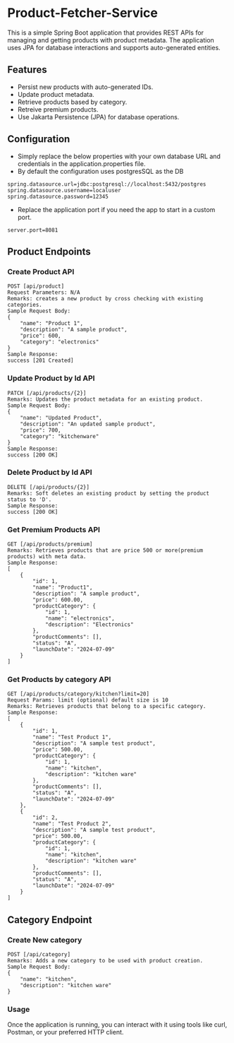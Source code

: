 # Product-Fetcher-Service
This is a simple Spring Boot application that provides REST APIs for managing and getting products with product metadata.
The application uses JPA for database interactions and supports auto-generated entities.

## Features
* Persist new products with auto-generated IDs.
* Update product metadata.
* Retrieve products based by category.
* Retreive premium products.
* Use Jakarta Persistence (JPA) for database operations.

## Configuration
* Simply replace the below properties with your own database URL and credentials in the application.properties file.
* By default the configuration uses postgresSQL as the DB
```
spring.datasource.url=jdbc:postgresql://localhost:5432/postgres
spring.datasource.username=localuser
spring.datasource.password=12345
```
* Replace the application port if you need the app to start in a custom port.
```
server.port=8081
```
## Product Endpoints
### Create Product API
```
POST [api/product]
Request Parameters: N/A
Remarks: creates a new product by cross checking with existing categories.
Sample Request Body: 
{
    "name": "Product 1",
    "description": "A sample product",
    "price": 600,
    "category": "electronics"
}
Sample Response:
success [201 Created]
```
### Update Product by Id API
```
PATCH [/api/products/{2}]
Remarks: Updates the product metadata for an existing product.
Sample Request Body: 
{
    "name": "Updated Product",
    "description": "An updated sample product",
    "price": 700,
    "category": "kitchenware"
}
Sample Response:
success [200 OK]
```

### Delete Product by Id API
```
DELETE [/api/products/{2}]
Remarks: Soft deletes an existing product by setting the product status to 'D'.
Sample Response:
success [200 OK]
```

### Get Premium Products API
```
GET [/api/products/premium]
Remarks: Retrieves products that are price 500 or more(premium products) with meta data.
Sample Response:
[
    {
        "id": 1,
        "name": "Product1",
        "description": "A sample product",
        "price": 600.00,
        "productCategory": {
            "id": 1,
            "name": "electronics",
            "description": "Electronics"
        },
        "productComments": [],
        "status": "A",
        "launchDate": "2024-07-09"
    }
]
```
### Get Products by category API
```
GET [/api/products/category/kitchen?limit=20]
Request Params: limit (optional) default size is 10
Remarks: Retrieves products that belong to a specific category.
Sample Response:
[
    {
        "id": 1,
        "name": "Test Product 1",
        "description": "A sample test product",
        "price": 500.00,
        "productCategory": {
            "id": 1,
            "name": "kitchen",
            "description": "kitchen ware"
        },
        "productComments": [],
        "status": "A",
        "launchDate": "2024-07-09"
    },
    {
        "id": 2,
        "name": "Test Product 2",
        "description": "A sample test product",
        "price": 500.00,
        "productCategory": {
            "id": 1,
            "name": "kitchen",
            "description": "kitchen ware"
        },
        "productComments": [],
        "status": "A",
        "launchDate": "2024-07-09"
    }
]
```


## Category Endpoint
### Create New category
```
POST [/api/category]
Remarks: Adds a new category to be used with product creation.
Sample Request Body:
{
    "name": "kitchen",
    "description": "kitchen ware"
}
```

### Usage
Once the application is running, you can interact with it using tools like curl, Postman, or your preferred HTTP client.
